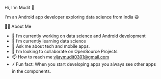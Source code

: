 Hi, I'm Mudit 👋
                                                                          
I'm an Android app developer exploring data science from India 😃

🙋‍♂️ About Me
- 🔭 I’m currently working on data science and Android development
- 🌱 I’m currently learning data science
- 💬 Ask me about tech and mobile apps.
- 👯 I’m looking to collaborate on OpenSource Projects
- 📫 How to reach me vijaymudit0301@gmail.com
- ⚡ Fun fact: When you start developing apps you always see other apps in the components.
